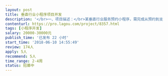 ```yaml
---                
layout: post       
title: 垂直行业小程序项目开发           
description: '</br>一、项目描述：</br>某垂直行业服务预约小程序，需完成从预约到支付整个环节。</br>三端：消费者端、员工端、管理端</br></br></br>二、主要功能点：</br>门店管理、员工管理、订单管理、附近到门店、预约、支付功能、消息通知、</br> </br></br>三、可参考产品：</br>优剪</br></br>四、人员要求：</br>1、有相关小程序开发经验；</br>2、精通Java，熟悉Angular、Wepy等技术，熟练使用MySQL等关系型数据库等；</br>3、良好的沟通能力和契约精神。</br>4.   最好是深圳地区</br>'     
contenturl: https://pro.lagou.com/project/8357.html      
tags: [小程序开发]            
salary: 20000-30000元          
publish_time: '已发布 22 小时'         
start_time: '2018-06-10 14:55:49'           
review: 174人                   
apply: 5人                   
recommend: 5人                   
time_range: 2-4周              
status: 招募中                  
---                 
```

